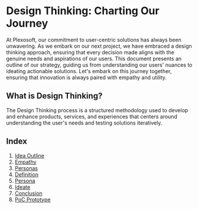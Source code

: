 # Design Thinking: Charting Our Journey

At Plexosoft, our commitment to user-centric solutions has always been unwavering. As we embark on our next project, we have embraced a design thinking approach, ensuring that every decision made aligns with the genuine needs and aspirations of our users. This document presents an outline of our strategy, guiding us from understanding our users' nuances to ideating actionable solutions. Let's embark on this journey together, ensuring that innovation is always paired with empathy and utility.

## What is Design Thinking?

The Design Thinking process is a structured methodology used to develop and enhance products, services, and experiences that centers around understanding the user's needs and testing solutions iteratively.

## Index
1. [Idea Outline](idea-outline/idea_outline.md)
2. [Empathy](empathy/empathy.md)
3. [Personas](personas/personas.md)
4. [Definition](definition/definition.md)
5. [Persona](persona/persona.md)
6. [Ideate](ideate/ideate.md)
7. [Conclusion](conclusion/conclusion.md)
8. [PoC Prototype](PoC/poc.md)
